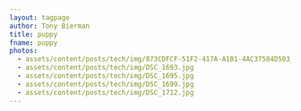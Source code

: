 ```yaml
---
layout: tagpage
author: Tony Bierman
title: puppy
fname: puppy
photos:
  - assets/content/posts/tech/img/873CDFCF-51F2-417A-A1B1-4AC37584D503_20180621171728284.jpg
  - assets/content/posts/tech/img/DSC_1693.jpg
  - assets/content/posts/tech/img/DSC_1695.jpg
  - assets/content/posts/tech/img/DSC_1699.jpg
  - assets/content/posts/tech/img/DSC_1712.jpg
---
```

